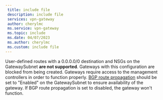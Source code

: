 ```yaml
---
 title: include file
 description: include file
 services: vpn-gateway
 author: cherylmc
 ms.service: vpn-gateway
 ms.topic: include
 ms.date: 04/07/2023
 ms.author: cherylmc
 ms.custom: include file
---
```

User-defined routes with a 0.0.0.0/0 destination and NSGs on the GatewaySubnet **are not supported**. Gateways with this configuration are blocked from being created. Gateways require access to the management controllers in order to function properly. [BGP route propagation](../articles/virtual-network/virtual-networks-udr-overview.md#border-gateway-protocol) should be set to "Enabled" on the GatewaySubnet to ensure availability of the gateway. If BGP route propagation is set to disabled, the gateway won't function.
